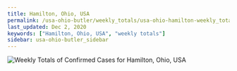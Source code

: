 ```yaml
---
title: Hamilton, Ohio, USA
permalink: /usa-ohio-butler/weekly_totals/usa-ohio-hamilton-weekly_totals.html
last_updated: Dec 2, 2020
keywords: ["Hamilton, Ohio, USA", "weekly totals"]
sidebar: usa-ohio-butler_sidebar
---
```


![Weekly Totals of Confirmed Cases for Hamilton, Ohio, USA](/covid_tracker/images/graphs/usa-ohio-hamilton-weekly_totals_graph.png)

